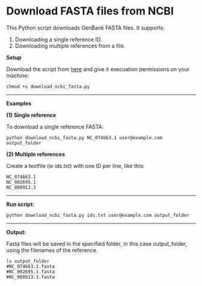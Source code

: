 # Download FASTA files from NCBI

This Python script downloads GenBank FASTA files. It supports:
1. Downloading a single reference ID.
2. Downloading multiple references from a file.

**Setup**

Download the script from [here](https://github.com/agudeloromero/Download_fasta_NCBI/blob/main/script/download_ncbi_fasta.py) and give it execuation permissions on your machine:
```
chmod +x download_ncbi_fasta.py
```

---

**Examples**

**(1) Single reference**

To download a single reference FASTA:
```
python download_ncbi_fasta.py NC_074663.1 user@example.com output_folder
```

**(2) Multiple references**

Create a textfile (ie ids.txt) with one ID per line, like this:
```
NC_074663.1
NC_002695.1
NC_000913.3
```

---

**Run script:**

```
python download_ncbi_fasta.py ids.txt user@example.com output_folder
```

---

**Output:**

Fasta files will be saved in the specified folder, in this case output_folder, using the filenames of the reference.
```
ls output_folder
#NC_074663.1.fasta
#NC_002695.1.fasta
#NC_000913.3.fasta
```


